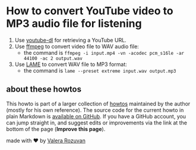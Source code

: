 # How to convert YouTube video to MP3 audio file for listening

1. Use [youtube-dl](https://rg3.github.io/youtube-dl/) for retrieving a YouTube URL.
1. Use [ffmpeg](https://www.ffmpeg.org/) to convert video file to WAV audio file:
    - the command is `ffmpeg -i input.mp4 -vn -acodec pcm_s16le -ar 44100 -ac 2 output.wav`
1. Use [LAME](https://en.wikipedia.org/wiki/LAME) to convert WAV file to MP3 format:
    - the command is `lame --preset extreme input.wav output.mp3`

## about these howtos

This howto is part of a larger collection of [howtos](https://howtos.rozuvan.net/) maintained by the author (mostly for his own reference). The source code for the current howto in plain Markdown is [available on GitHub](https://github.com/valera-rozuvan/howtos/blob/main/docs/001-convert-youtube-to-mp3.md). If you have a GitHub account, you can jump straight in, and suggest edits or improvements via the link at the bottom of the page (**Improve this page**).

made with ❤ by [Valera Rozuvan](https://valera.rozuvan.net/)
